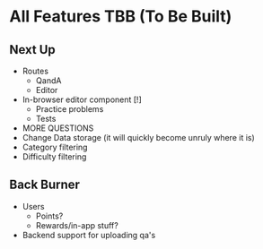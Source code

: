 # All Features TBB (To Be Built)

## Next Up

- Routes
  - QandA
  - Editor
- In-browser editor component [!]
  - Practice problems
  - Tests
- MORE QUESTIONS
- Change Data storage (it will quickly become unruly where it is)
- Category filtering
- Difficulty filtering

## Back Burner

- Users
  - Points?
  - Rewards/in-app stuff?
- Backend support for uploading qa's